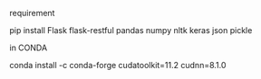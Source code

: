 requirement

pip install Flask flask-restful pandas numpy nltk keras json pickle

in CONDA

conda install -c conda-forge cudatoolkit=11.2 cudnn=8.1.0